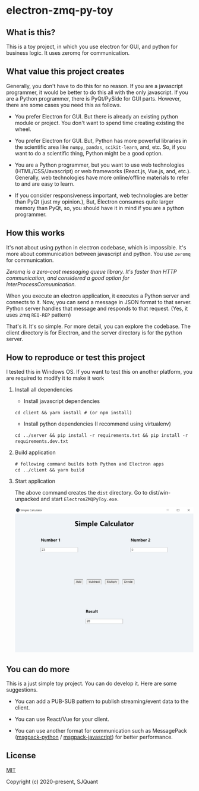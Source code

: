 # electron-zmq-py-toy

## What is this?
This is a toy project, in which you use electron for GUI, and python for business logic. It uses zeromq for communication.

## What value this project creates

Generally, you don't have to do this for no reason. If you are a javascript programmer, it would be better to do this all with the only javascript. If you are a Python programmer, there is PyQt/PySide for GUI parts. However, there are some cases you need this as follows.

- You prefer Electron for GUI. But there is already an existing python module or project. You don't want to spend time creating existing the wheel.

- You prefer Electron for GUI. But, Python has more powerful libraries in the scientific area like `numpy`, `pandas`, `scikit-learn`, and, etc. So, if you want to do a scientific thing, Python might be a good option.

- You are a Python programmer, but you want to use web technologies (HTML/CSS/Javascript) or web frameworks (React.js, Vue.js, and, etc.). Generally, web technologies have more online/offline materials to refer to and are easy to learn.

- If you consider responsiveness important, web technologies are better than PyQt (just my opinion.), But, Electron consumes quite larger memory than PyQt, so, you should have it in mind if you are a python programmer.

## How this works

It's not about using python in electron codebase, which is impossible. It's more about communication between javascript and python. You use `zeromq ` for communication.

*Zeromq is a zero-cost messaging queue library. It's faster than HTTP communication, and considered a good option for InterProcessComuunication.*

When you execute an electron application, it executes a Python server and connects to it. Now, you can send a message in JSON format to that server. Python server handles that message and responds to that request. (Yes, it uses zmq `REQ-REP` pattern)

That's it. It's so simple. For more detail, you can explore the codebase. The client directory is for Electron, and the server directory is for the python server.

## How to reproduce or test this project

I tested this in Windows OS. If you want to test this on another platform, you are required to modify it to make it work

1. Install all dependencies
    - Install javascript dependencies

    ```
    cd client && yarn install # (or npm install)
    ```

    - Install python dependencies (I recommend using virtualenv)

    ```
    cd ../server && pip install -r requirements.txt && pip install -r requirements.dev.txt
    ```

2. Build application

    ```
    # following command builds both Python and Electron apps
    cd ../client && yarn build
    ```

3. Start application

    The above command creates the `dist` directory. Go to dist/win-unpacked and start `ElectronZMQPyToy.exe`.

    ![app](./app.png)


## You can do more

This is a just simple toy project. You can do develop it. Here are some suggestions.

- You can add a PUB-SUB pattern to publish streaming/event data to the client.

- You can use React/Vue for your client.

- You can use another format for communication such as MessagePack ([msgpack-python](https://github.com/msgpack/msgpack-python) / [msgpack-javascript](https://github.com/msgpack/msgpack-javascript)) for better performance.

## License

[MIT](./LICENSE)

Copyright (c) 2020-present, SJQuant